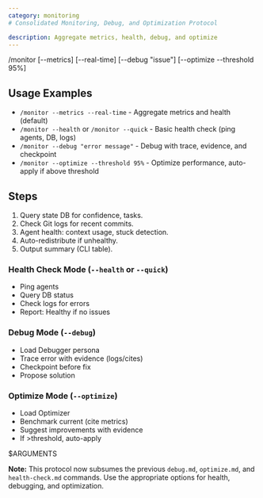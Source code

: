 ```yaml
---
category: monitoring
# Consolidated Monitoring, Debug, and Optimization Protocol

description: Aggregate metrics, health, debug, and optimize
---
```


/monitor [--metrics] [--real-time] [--debug "issue"] [--optimize --threshold 95%]

## Usage Examples
- `/monitor --metrics --real-time` - Aggregate metrics and health (default)
- `/monitor --health` or `/monitor --quick` - Basic health check (ping agents, DB, logs)
- `/monitor --debug "error message"` - Debug with trace, evidence, and checkpoint
- `/monitor --optimize --threshold 95%` - Optimize performance, auto-apply if above threshold

## Steps
1. Query state DB for confidence, tasks.
2. Check Git logs for recent commits.
3. Agent health: context usage, stuck detection.
4. Auto-redistribute if unhealthy.
5. Output summary (CLI table).

### Health Check Mode (`--health` or `--quick`)
- Ping agents
- Query DB status
- Check logs for errors
- Report: Healthy if no issues

### Debug Mode (`--debug`)
- Load Debugger persona
- Trace error with evidence (logs/cites)
- Checkpoint before fix
- Propose solution

### Optimize Mode (`--optimize`)
- Load Optimizer
- Benchmark current (cite metrics)
- Suggest improvements with evidence
- If >threshold, auto-apply

$ARGUMENTS

**Note:** This protocol now subsumes the previous `debug.md`, `optimize.md`, and `health-check.md` commands. Use the appropriate options for health, debugging, and optimization.
